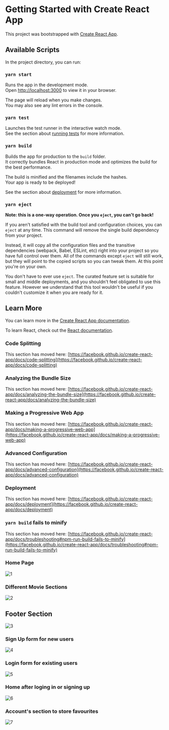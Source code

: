 # Getting Started with Create React App

This project was bootstrapped with [Create React App](https://github.com/facebook/create-react-app).

## Available Scripts

In the project directory, you can run:

### `yarn start`

Runs the app in the development mode.\
Open [http://localhost:3000](http://localhost:3000) to view it in your browser.

The page will reload when you make changes.\
You may also see any lint errors in the console.

### `yarn test`

Launches the test runner in the interactive watch mode.\
See the section about [running tests](https://facebook.github.io/create-react-app/docs/running-tests) for more information.

### `yarn build`

Builds the app for production to the `build` folder.\
It correctly bundles React in production mode and optimizes the build for the best performance.

The build is minified and the filenames include the hashes.\
Your app is ready to be deployed!

See the section about [deployment](https://facebook.github.io/create-react-app/docs/deployment) for more information.

### `yarn eject`

**Note: this is a one-way operation. Once you `eject`, you can't go back!**

If you aren't satisfied with the build tool and configuration choices, you can `eject` at any time. This command will remove the single build dependency from your project.

Instead, it will copy all the configuration files and the transitive dependencies (webpack, Babel, ESLint, etc) right into your project so you have full control over them. All of the commands except `eject` will still work, but they will point to the copied scripts so you can tweak them. At this point you're on your own.

You don't have to ever use `eject`. The curated feature set is suitable for small and middle deployments, and you shouldn't feel obligated to use this feature. However we understand that this tool wouldn't be useful if you couldn't customize it when you are ready for it.

## Learn More

You can learn more in the [Create React App documentation](https://facebook.github.io/create-react-app/docs/getting-started).

To learn React, check out the [React documentation](https://reactjs.org/).

### Code Splitting

This section has moved here: [https://facebook.github.io/create-react-app/docs/code-splitting](https://facebook.github.io/create-react-app/docs/code-splitting)

### Analyzing the Bundle Size

This section has moved here: [https://facebook.github.io/create-react-app/docs/analyzing-the-bundle-size](https://facebook.github.io/create-react-app/docs/analyzing-the-bundle-size)

### Making a Progressive Web App

This section has moved here: [https://facebook.github.io/create-react-app/docs/making-a-progressive-web-app](https://facebook.github.io/create-react-app/docs/making-a-progressive-web-app)

### Advanced Configuration

This section has moved here: [https://facebook.github.io/create-react-app/docs/advanced-configuration](https://facebook.github.io/create-react-app/docs/advanced-configuration)

### Deployment

This section has moved here: [https://facebook.github.io/create-react-app/docs/deployment](https://facebook.github.io/create-react-app/docs/deployment)

### `yarn build` fails to minify

This section has moved here: [https://facebook.github.io/create-react-app/docs/troubleshooting#npm-run-build-fails-to-minify](https://facebook.github.io/create-react-app/docs/troubleshooting#npm-run-build-fails-to-minify)

### Home Page 
![1](https://github.com/mukul-099/moviesHUB/assets/84981625/4bd8b731-4c5f-41fb-8df3-0ff2d7e0d60c)

### Different Movie Sections
![2](https://github.com/mukul-099/moviesHUB/assets/84981625/1695bad1-23e5-489f-8fa2-9656d1b0c36d)

## Footer Section 
![3](https://github.com/mukul-099/moviesHUB/assets/84981625/d99d75cf-22ab-48f6-8076-8b0f4e50c6d0)

### Sign Up form for new users
![4](https://github.com/mukul-099/moviesHUB/assets/84981625/3ad12253-996f-4f2c-864f-7cb4aafe6204)

### Login form for existing users
![5](https://github.com/mukul-099/moviesHUB/assets/84981625/57d57e81-1626-41ff-a664-9e4291222bdc)

### Home after loging in or signing up
![6](https://github.com/mukul-099/moviesHUB/assets/84981625/c6646bd5-3ba3-4f25-8073-9a65616d279e)

### Account's section to store favourites
![7](https://github.com/mukul-099/moviesHUB/assets/84981625/8d18d4d2-7e37-4ed7-9ebf-0a2b1f51eeda)
